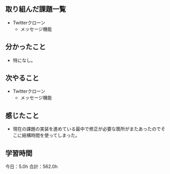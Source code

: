 ## 取り組んだ課題一覧
*  Twitterクローン
   * メッセージ機能
## 分かったこと
* 特になし。
  
    
    

## 次やること
*  Twitterクローン
   * メッセージ機能
## 感じたこと
* 現在の課題の実装を進めている最中で修正が必要な箇所がまたあったのでそこに結構時間を使ってしまった。
 
## 学習時間
今日：5.0h
合計：562.0h
